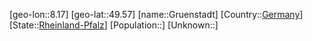 ﻿---
location: [49.57,8.17]
type: City
tags:
- geo/City


SpocWebEntityId: 30620
isDeleted: false
confidential: public

---
[geo-lon::8.17]
[geo-lat::49.57]
[name::Gruenstadt]
[Country::[Germany](geo/Continent/Europe/Germany.md)]
[State::[Rheinland-Pfalz](geo/Continent/Europe/Germany/Rheinland-Pfalz.md)]
[Population::]
[Unknown::]

